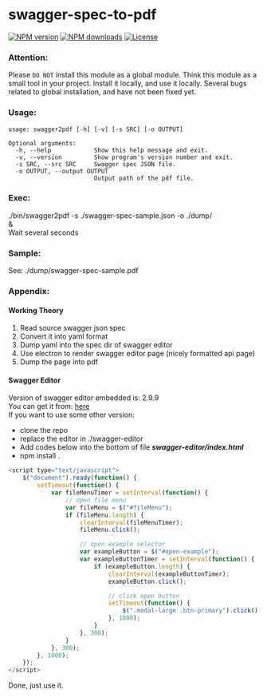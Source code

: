 # swagger-spec-to-pdf

[![NPM version](https://img.shields.io/npm/v/swagger-spec-to-pdf.svg?style=flat)](https://npmjs.org/package/swagger-spec-to-pdf) [![NPM downloads](https://img.shields.io/npm/dm/localeval.svg?maxAge=2592000)](https://npmjs.org/package/swagger-spec-to-pdf) [![License](https://img.shields.io/npm/l/express.svg?maxAge=2592000)](https://npmjs.org/package/swagger-spec-to-pdf)

### Attention:
Please `DO NOT` install this module as a global module. 
Think this module as a small tool in your project.
Install it locally, and use it locally.
Several bugs related to global installation, and have not been fixed yet.

### Usage:
    usage: swagger2pdf [-h] [-v] [-s SRC] [-o OUTPUT]

    Optional arguments:
      -h, --help            Show this help message and exit.
      -v, --version         Show program's version number and exit.
      -s SRC, --src SRC     Swagger spec JSON file.
      -o OUTPUT, --output OUTPUT
                            Output path of the pdf file.

### Exec:
./bin/swagger2pdf -s ./swagger-spec-sample.json -o ./dump/    
&    
Wait several seconds    

### Sample:
See: ./dump/swagger-spec-sample.pdf

### Appendix:
#### Working Theory
1. Read source swagger json spec
2. Convert it into yaml format
3. Dump yaml into the spec dir of swagger editor
4. Use electron to render swagger editor page (nicely formatted api page)
5. Dump the page into pdf

#### Swagger Editor
Version of swagger editor embedded is: 2.9.9   
You can get it from: [here](https://github.com/swagger-api/swagger-editor)   
If you want to use some other version:

* clone the repo
* replace the editor in ./swagger-editor
* Add codes below into the bottom of file ***swagger-editor/index.html***
* npm install .

```javascript
<script type="text/javascript">
    $("document").ready(function() {
        setTimeout(function() {
            var fileMenuTimer = setInterval(function() {
                // open file menu
                var fileMenu = $("#fileMenu");
                if (fileMenu.length) {
                    clearInterval(fileMenuTimer);
                    fileMenu.click();

                    // open example selector
                    var exampleButton = $("#open-example");
                    var exampleButtonTimer = setInterval(function() {
                        if (exampleButton.length) {
                            clearInterval(exampleButtonTimer);
                            exampleButton.click();

                            // click open button
                            setTimeout(function() {
                                $(".modal-large .btn-primary").click();
                            }, 1000);
                        }
                    }, 300);
                }
            }, 300);
        }, 1000);
    });
</script>
```

Done, just use it.